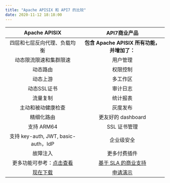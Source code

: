 ```yaml
---
title: "Apache APISIX 和 API7 的比较"
date: 2020-11-12 18:18:00
---
```


|                                            **Apache APISIX**                                             |                           **API7商业产品**                           |
|:--------------------------------------------------------------------------------------------------------:|:--------------------------------------------------------------------:|
|                                       四层和七层反向代理、负载均衡                                       |             **包含 Apache APISIX 所有功能，并增加了：**              |
|                                          动态限流限速和集群限速                                          |                               用户管理                               |
|                                                 动态路由                                                 |                               权限控制                               |
|                                                 动态上游                                                 |                               多工作区                               |
|                                               动态SSL证书                                                |                               审计日志                               |
|                                                 流量复制                                                 |                               统计报表                               |
|                                            主动和被动健康检查                                            |                               灰度发布                               |
|                                                精细化路由                                                |                          更友好的 dashboard                          |
|                                                支持 ARM64                                                |                             SSL 证书管理                             |
|                                   支持 key-auth, JWT, basic-auth，IdP                                    |                              企业级安全                              |
|                                                 故障注入                                                 |                             更多付费插件                             |
| 更多功能可参考：[点击查看](https://github.com/apache/apisix/blob/master/docs/zh/latest/README.md#%E7%89%B9%E6%80%A7) | [基于 SLA 的商业支持](https://www.apiseven.com/business-support) |
|                               [现在下载](https://github.com/apache/apisix)                               |           [申请演示](https://apiseven.mikecrm.com/pvdVjd5)           |

